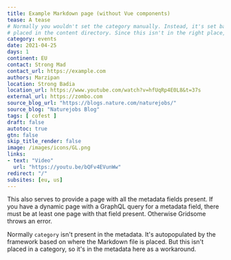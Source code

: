 ```yaml
---
title: Example Markdown page (without Vue components)
tease: A tease
# Normally you wouldn't set the category manually. Instead, it's set based on where this file is
# placed in the content directory. Since this isn't in the right place, we set it here manually.
category: events
date: 2021-04-25
days: 1
continent: EU
contact: Strong Mad
contact_url: https://example.com
authors: Marzipan
location: Strong Badia
location_url: https://www.youtube.com/watch?v=hfUqRp4E0L8&t=37s
external_url: https://zombo.com
source_blog_url: "https://blogs.nature.com/naturejobs/"
source_blog: "Naturejobs Blog"
tags: [ cofest ]
draft: false
autotoc: true
gtn: false
skip_title_render: false
image: /images/icons/GL.png
links:
- text: "Video"
  url: "https://youtu.be/bQFv4EVunWw"
redirect: "/"
subsites: [eu, us]
---
```


This also serves to provide a page with all the metadata fields present. If you have a dynamic page with a GraphQL query for a metadata field, there must be at least one page with that field present. Otherwise Gridsome throws an error.

Normally `category` isn't present in the metadata. It's autopopulated by the framework based on where the Markdown file is placed. But this isn't placed in a category, so it's in the metadata here as a workaround.
